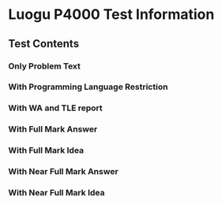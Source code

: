 # Luogu P4000 Test Information

## Test Contents

### Only Problem Text



### With Programming Language Restriction

### With WA and TLE report

### With Full Mark Answer

### With Full Mark Idea

### With Near Full Mark Answer

### With Near Full Mark Idea
